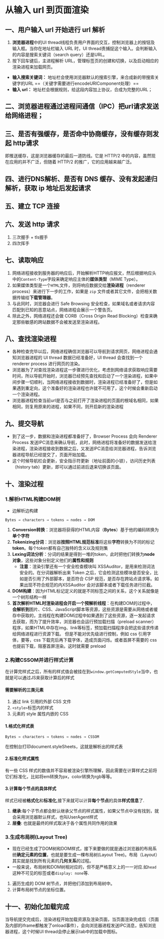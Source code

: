# 从输入 url 到页面渲染

## 一、用户输入 url 开始进行 url 解析
1. **浏览器进程**中的UI thread线程负责用户界面的交互，控制浏览器上的按钮及输入框。当你在地址栏输入 URL 时，UI thread责捕捉这个输入。会判断输入的内容是搜索关键词（search query）还是URL。
2. 按下回车键后，主进程解析 URL，管理标签页的创建和切换，以及启动相应的渲染进程来加载网页。

-  **输入搜索关键词：** 地址栏会使⽤浏览器默认的搜索引擎，来合成新的带搜索关键字的URL ==（关键字需要进行encodeURIComponent处理）==
- **输入 url：** 地址栏会根据规则，给这段内容加上协议，合成为完整的URL；

## 二、浏览器进程通过进程间通信（IPC）把url请求发送给⽹络进程；


## 三、是否有强缓存，是否命中协商缓存，没有缓存则发起 http请求
即推送缓存，这是浏览器缓存的最后一道防线。它是 HTTP/2 中的内容，虽然现在应用的并不广泛，但随着 HTTP/2 的推广，它的应用越来越广泛。

## 四、进行DNS解析、是否有 DNS 缓存、没有发起递归解析，获取 ip 地址后发起请求

## 五、建立 TCP 连接

## 六、发送 http 请求
1. 三次握手 + tls握手
2. 四次挥手

## 七、读取响应
1. 网络进程接收到服务器的响应后，开始解析HTTP响应报文，然后根据响应头中的`Content-Type`字段来确定响应主体的**媒体类型**（MIME Type）。
2. 如果媒体类型是一个`HTML`文件，则将响应数据交给**渲染进程**（renderer process）来进行下一步的工作，如果是 `zip` 文件或者其它文件，会把相关数据传输给**下载管理器**。
3. 与此同时，浏览器会进行 Safe Browsing 安全检查，如果域名或者请求内容匹配到已知的恶意站点，网络进程会展示一个警告页。
4. 除此之外，网络进程还会做 CORB（Cross Origin Read Blocking）检查来确定那些敏感的跨站数据不会被发送至渲染进程。

## 八、查找渲染进程
- 各种检查完毕以后，网络进程确信浏览器可以导航到请求网页，网络进程会通知浏览器进程的 UI thread 数据已经准备好，UI thread 会查找到一个 renderer process 进行网页的渲染。
- 浏览器为了对查找渲染进程这一步骤进行优化，考虑到网络请求获取响应需要时间，所以导航开始时，浏览器已经预先查找和启动了一个渲染进程，如果中间步骤一切顺利，当网络进程接收到数据时，渲染进程已经准备好了，但是如果遇到重定向，这个准备好的渲染进程也许就不可用了，这个时候会重新启动一个渲染进程。
- 浏览器进程检查当前url是否与之前打开了渲染进程的⻚⾯的根域名相同，如果相同，则复⽤原来的进程，如果不同，则开启新的渲染进程


## 九、提交导航
- 到了这一步，数据和渲染进程都准备好了，Browser Process 会向 Renderer Process 发送IPC消息来确认导航，此时，网络进程将准备好的数据发送给渲染进程，渲染进程接收到数据之后，又发送IPC消息给浏览器进程，告诉浏览器进程导航已经提交了，页面开始加载。
- 这个时候导航栏会更新，安全指示符更新（地址前面的小锁），访问历史列表（history tab）更新，即可以通过前进后退来切换该页面。

## 十、渲染过程

### **1.解析HTML构建DOM树**
- 边解析边构建
```
Bytes → characters → tokens → nodes → DOM
```
1. **Conversion转换**：浏览器将获得的HTML内容（**Bytes**）基于他的编码转换为**单个字符**
2. **Tokenizing分词**：浏览器**按照HTML规范标准**将这些**字符**转换为不同的标记**token**。每个token都有自己独特的含义以及规则集
3. **Lexing词法分析**：分词的结果是得到一堆的token，此时把他们转换为**node对象**，这些对象分别定义他们的**属性和规则**
   - **注意**：渲染引擎还有⼀个安全检查模块叫 XSSAuditor，是⽤来检测词法安全的。在分词器解析出来 Token 之后，它会检测这些模块是否安全，⽐如是否引⽤了外部脚本，是否符合 CSP 规范，是否存在跨站点请求等。如果出现不符合规范的内XSSAuditor 会对该脚本或者下载任务进⾏拦截。 
4. **DOM构建**：因为HTML标记定义的就是不同标签之间的关系，这个关系就像是一个树形结构一样
5. **⾸次解析HTML时渲染进程会开启⼀个预解析线程**：在构建DOM的过程中，**会解析到**图片、CSS、JavaScript脚本等资源，这些资源是需要从网络或者缓存中获取的，主线程在构建DOM过程中如果遇到了这些资源，逐一发起请求去获取，而为了提升效率，浏览器也会运行预加载扫描（preload scanner）程序，如果HTML中存在img、link等标签，预加载扫描程序会把这些请求传递给网络进程进行资源下载。
但是不能对优先级进行控制，例如 css 引用字体，要等，css 下载完后再下载字体，造成页面闪烁。或者首屏不需要的 css 也提前下载，阻塞首屏渲染。这时就需要 preload
### **2.构建CSSOM并进行样式计算**
在计算完样式之后，所有的样式值会被挂在到`window.getComputedStyle`当中，也就是可以通过JS来获取计算后的样式
#### 需要解析的三类元素
1. 通过 link 引用的外部 CSS 文件
2. `<style>`标签内的样式
3. 元素的 style 属性内嵌的 CSS

#### 1.格式化样式表
```
Bytes → characters → tokens → nodes → CSSOM
```
在控制台打印document.styleSheets，这就是解析出的样式表
#### 2.标准化样式属性
有一些 CSS 样式的数值并不容易被渲染引擎所理解，因此需要在计算样式之前将它们标准化，⽐如将em转换为px，color转换为rgb等等。
#### 3.计算每个节点的具体样式
样式已经被**格式化**和**标准化**,接下来就可以计算**每个节点**的具体**样式信息**了.
1. **继承**:每个子节点都会默认继承父节点的样式属性，如果父节点中没有找到，就会采用浏览器默认样式，也叫UserAgent样式
2. **层叠**: 也就是最终的样式取决于各个属性共同作用的效果

### **3.生成布局树(Layout Tree)**
- 现在已经生成了DOM树和DOM样式，接下来要做的就是通过浏览器的布局系统**确定元素的位置**，也就是要生成一棵布局树(Layout Tree)。布局（Layout）其实就是找到所有元素的**几何关系**的过程。
- 一般来说，布局树和DOM树相对应的，但不是严格意义上的一一对应.如`head`这种不可见的标签或者`display: none`等.

1. 遍历生成的 DOM 树节点，并把他们添加到布局树中。
2. 计算布局树节点的坐标位置。


## 十一、初始化加载完成
当导航提交完成后，渲染进程开始加载资源及渲染页面，当页面渲染完成后（页面及内部的iframe都触发了onload事件），会向浏览器进程发送IPC消息，告知浏览器进程，这个时候UI thread会停止展示tab中的加载中图标。

